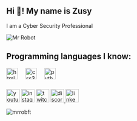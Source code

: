 <h2 align="left">Hi 👋! My name is Zusy</h2>

I am a Cyber ​​Security Professional

![Mr Robot](https://github.com/user-attachments/assets/3230fbf9-1036-4945-9700-0bd2cd21a2d9)

## Programming languages ​​I know:

<div align="left">
  <img src="https://cdn.jsdelivr.net/gh/devicons/devicon/icons/html5/html5-original.svg" height="30" alt="html5 logo"  />
  <img width="12" />
  <img src="https://cdn.jsdelivr.net/gh/devicons/devicon/icons/css3/css3-original.svg" height="30" alt="css3 logo"  />
  <img width="12" />
  <img src="https://cdn.jsdelivr.net/gh/devicons/devicon/icons/python/python-original.svg" height="30" alt="python logo"  />
  <img width="12" />
</div>

###



<div align="left">
 <a href="https://www.youtube.com/@zusiy"> <img src="https://img.shields.io/static/v1?message=Youtube&logo=youtube&label=&color=FF0000&logoColor=white&labelColor=&style=for-the-badge" height="35" alt="youtube logo"/></a>
 <a href="https://www.instagram.com/whoami_linux/"> <img src="https://img.shields.io/static/v1?message=Instagram&logo=instagram&label=&color=E4405F&logoColor=white&labelColor=&style=for-the-badge" height="35" alt="instagram logo"/></a>
 <a href="https://www.twitch.tv/anonnews01"> <img src="https://img.shields.io/static/v1?message=Twitch&logo=twitch&label=&color=9146FF&logoColor=white&labelColor=&style=for-the-badge" height="35" alt="twitch logo"/></a>
 <a href="https://discord.gg/hmrzAdEwqZ"> <img src="https://img.shields.io/static/v1?message=Discord&logo=discord&label=&color=7289DA&logoColor=white&labelColor=&style=for-the-badge" height="35" alt="discord logo"/> </a>
 <a href="https://www.linkedin.com/in/zusy-55754b2a9/"> <img src="https://img.shields.io/static/v1?message=LinkedIn&logo=linkedin&label=&color=0077B5&logoColor=white&labelColor=&style=for-the-badge" height="35" alt="linkedin logo"/></a>
</div>

![mrrobft](https://github.com/user-attachments/assets/13770d74-d015-4da4-af85-ba79b4c6ac2a)
